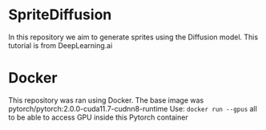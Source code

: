 # SpriteDiffusion
In this repository we aim to generate sprites using the Diffusion model. This tutorial is from DeepLearning.ai

# Docker
This repository was ran using Docker. The base image was pytorch/pytorch:2.0.0-cuda11.7-cudnn8-runtime
Use: ```docker run --gpus``` all to be able to access GPU inside this Pytorch container
